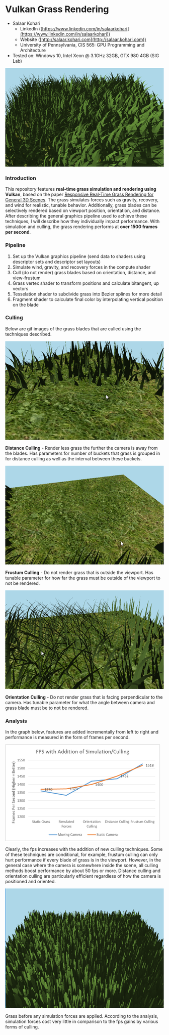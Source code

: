 Vulkan Grass Rendering
========================

* Salaar Kohari
  * LinkedIn ([https://www.linkedin.com/in/salaarkohari](https://www.linkedin.com/in/salaarkohari))
  * Website ([http://salaar.kohari.com](http://salaar.kohari.com))
  * University of Pennsylvania, CIS 565: GPU Programming and Architecture
* Tested on: Windows 10, Intel Xeon @ 3.1GHz 32GB, GTX 980 4GB (SIG Lab)

![](img/demo.gif)

### Introduction
This repository features **real-time grass simulation and rendering using Vulkan**, based on the paper [Responsive Real-Time Grass Rendering for General 3D Scenes](https://www.cg.tuwien.ac.at/research/publications/2017/JAHRMANN-2017-RRTG/JAHRMANN-2017-RRTG-draft.pdf). The grass simulates forces such as gravity, recovery, and wind for realistic, tunable behavior. Additionally, grass blades can be selectively rendered based on viewport position, orientation, and distance. After describing the general graphics pipeline used to achieve these techniques, I will describe how they individually impact performance. With simulation and culling, the grass rendering performs at **over 1500 frames per second**.

### Pipeline
1. Set up the Vulkan graphics pipeline (send data to shaders using descriptor sets and descriptor set layouts)
2. Simulate wind, gravity, and recovery forces in the compute shader
3. Cull (do not render) grass blades based on orientation, distance, and view-frustum
4. Grass vertex shader to transform positions and calculate bitangent, up vectors
5. Tesselation shader to subdivide grass into Bezier splines for more detail
6. Fragment shader to calculate final color by interpolating vertical position on the blade

### Culling
Below are gif images of the grass blades that are culled using the techniques described.

![Distance Culling](img/cull_distance.gif)

**Distance Culling** - Render less grass the further the camera is away from the blades. Has parameters for number of buckets that grass is grouped in for distance culling as well as the interval between these buckets.

![Frustum Culling](img/cull_frustum.gif)

**Frustum Culling** - Do not render grass that is outside the viewport. Has tunable parameter for how far the grass must be outside of the viewport to not be rendered.

![Orientation Culling](img/cull_orientation.gif)

**Orientation Culling** - Do not render grass that is facing perpendicular to the camera. Has tunable parameter for what the angle between camera and grass blade must be to not be rendered.

### Analysis
In the graph below, features are added incrementally from left to right and performance is measured in the form of frames per second.

![Static Grass](img/analysis.png)

Clearly, the fps increases with the addition of new culling techniques. Some of these techniques are conditional, for example, frustum culling can only hurt performance if every blade of grass is in the viewport. However, in the general case where the camera is somewhere inside the scene, all culling methods boost performance by about 50 fps or more. Distance culling and orientation culling are particularly efficient regardless of how the camera is positioned and oriented.

![Static Grass](img/static.png)

Grass before any simulation forces are applied. According to the analysis, simulation forces cost very little in comparison to the fps gains by various forms of culling.
